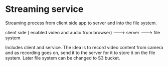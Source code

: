 # Streaming service
Streaming process from client side app to server and into the file system.

client side ( enabled video and audio from browser) ---> server ---> file system

Includes client and service. The idea is to record video content from camera and as recording goes on, 
send it to the server for it to store it on the file system. Later file system can be changed to S3 bucket.

